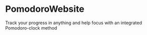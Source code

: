 # PomodoroWebsite
Track your progress in anything and help focus with an integrated Pomodoro-clock method
